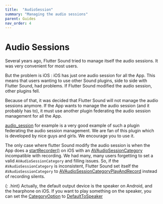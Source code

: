 ```yaml
---
title:  "AudioSession"
summary: "Managing the audio sessions"
parent: Guides
nav_order: 4
---
```

# Audio Sessions

Several years ago, Flutter Sound tried to manage itself the audio sessions.
It was very convenient for most users.

But the problem is iOS : iOS has just one audio session for all the App.
This means that users wanting to use other Sound plugins, side to side with Flutter Sound, had problems.
If Flutter Sound modified the audio session, other plugins fell.

Because of that, it was decided that Flutter Sound will not manage the audio sessions anymore.
If the App wants to manage the audio session (and it probably has to), it must use another plugin
federating the audio session management for all the App.

[audio_session](https://pub.dev/packages/audio_session) for example is a very good example of such a plugin federating the audio session management.
We are fan of this plugin which is developed by nice guys and girls. We encourage you to use it.

The only case where flutter Sound modify the audio session is when the App does a [startRecorder()](/api/recorder/FlutterSoundRecorder/startRecorder.html)
on iOS with an [AVAudioSessionCategory](https://developer.apple.com/documentation/avfaudio/avaudiosession/category-swift.struct) incompatible with recording.
We had many, many users forgetting to set a valid `AVAudioSessionCategory` and filling issues.
So, if the `AVAudioSessionCategory` is inconsistent, Flutter Sound set itself the `AVAudioSessionCategory` to [AVAudioSessionCategoryPlayAndRecord](https://developer.apple.com/documentation/avfaudio/avaudiosession/category-swift.struct/playandrecord)
instead of recording silents.

{: .hint}
Actually, the default output device is the speaker on Android, and the hearphone on iOS. If you want to play something on the speaker, you can set the [CategoryOption](https://developer.apple.com/documentation/avfaudio/avaudiosession/categoryoptions-swift.struct)
to [DefaultToSpeaker](https://developer.apple.com/documentation/avfaudio/avaudiosession/categoryoptions-swift.struct/defaulttospeaker)